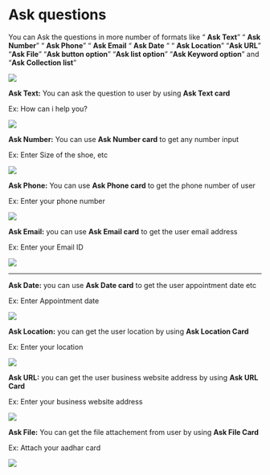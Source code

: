 # Ask questions

You can Ask the questions in more number of formats like “ **Ask Text**” “ **Ask Number**” “ **Ask Phone**” “ **Ask Email** “ **Ask Date** “ “ **Ask Location**” “**Ask URL**” “**Ask File**” “**Ask button option**” “**Ask list option**” “**Ask Keyword option**” and “**Ask Collection list**”

![](<../../../.gitbook/assets/image (81).png>)



**Ask Text:** You can ask the question to user by using **Ask Text card**

Ex: How can i help you?

![](<../../../.gitbook/assets/image (66).png>)



**Ask Number:** You can use **Ask Number card** to get any number input

Ex: Enter Size of the shoe, etc

![](<../../../.gitbook/assets/image (63).png>)



**Ask Phone:** You can use **Ask Phone card** to get the phone number of user

Ex: Enter your phone number



![](<../../../.gitbook/assets/image (112).png>)



**Ask Email:** you can use **Ask Email card** to get the user email address

Ex: Enter your Email ID



![](<../../../.gitbook/assets/image (58).png>)

****

**Ask Date:** you can use **Ask Date card** to get the user appointment date etc

Ex: Enter Appointment date

![](<../../../.gitbook/assets/image (72).png>)



**Ask Location:** you can get the user location by using **Ask Location Card**

Ex: Enter your location



![](<../../../.gitbook/assets/image (95).png>)

**Ask URL:** you can get the user business website address by using **Ask URL Card**

Ex: Enter your business website address



![](<../../../.gitbook/assets/image (97).png>)

**Ask File:** You can get the file attachement from user by using **Ask File Card**

Ex: Attach your aadhar card

![](<../../../.gitbook/assets/image (104).png>)

